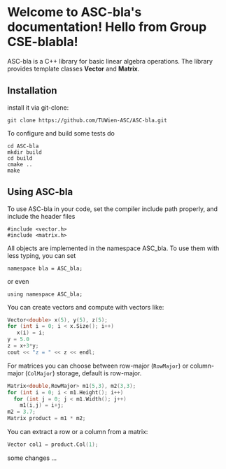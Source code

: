 # Welcome to ASC-bla's documentation! Hello from Group CSE-blabla!


ASC-bla is a C++ library for basic linear algebra operations.
The library provides template classes **Vector** and **Matrix**.

## Installation

install it via git-clone:

    git clone https://github.com/TUWien-ASC/ASC-bla.git


To configure and build some tests do

    cd ASC-bla
    mkdir build
    cd build
    cmake ..
    make
    

## Using ASC-bla

To use ASC-bla in your code, set the compiler include path properly, and include the header files

    #include <vector.h>
    #include <matrix.h>

All objects are implemented in the namespace ASC_bla. To use them with less typing, you can set

    namespace bla = ASC_bla;

or even

    
    using namespace ASC_bla;

    

You can create vectors and compute with vectors like:

                 
```cpp
Vector<double> x(5), y(5), z(5);
for (int i = 0; i < x.Size(); i++)
   x(i) = i;
y = 5.0
z = x+3*y;
cout << "z = " << z << endl;
```

For matrices you can choose between row-major (`RowMajor`) or column-major (`ColMajor`) storage,
default is row-major.

```cpp
Matrix<double,RowMajor> m1(5,3), m2(3,3);
for (int i = 0; i < m1.Height(); i++)
  for (int j = 0; j < m1.Width(); j++)
    m1(i,j) = i+j;
m2 = 3.7;
Matrix product = m1 * m2;
```

You can extract a row or a column from a matrix:

```cpp
Vector col1 = product.Col(1);
```

some changes ...  

   
